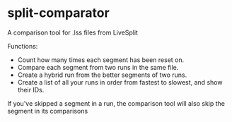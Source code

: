 # split-comparator
A comparison tool for .lss files from LiveSplit

Functions:
  - Count how many times each segment has been reset on.
  - Compare each segment from two runs in the same file.
  - Create a hybrid run from the better segments of two runs.
  - Create a list of all your runs in order from fastest to slowest, and show their IDs.

If you've skipped a segment in a run, the comparison tool will also skip the segment in its comparisons
